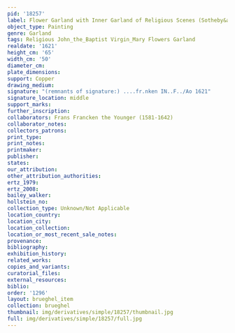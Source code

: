 ```yaml
---
pid: '18257'
label: Flower Garland with Inner Garland of Religious Scenes (Sotheby&apos;s)
object_type: Painting
genre: Garland
tags: Religious John_the_Baptist Virgin_Mary Flowers Garland
realdate: '1621'
height_cm: '65'
width_cm: '50'
diameter_cm: 
plate_dimensions: 
support: Copper
drawing_medium: 
signature: "(remnants of signature:) ....fr.nken IN..F../Ao 1621"
signature_location: middle
support_marks: 
further_inscription: 
collaborators: Frans Francken the Younger (1581-1642)
collaborator_notes: 
collectors_patrons: 
print_type: 
print_notes: 
printmaker: 
publisher: 
states: 
our_attribution: 
other_attribution_authorities: 
ertz_1979: 
ertz_2008: 
bailey_walker: 
hollstein_no: 
collection_type: Unknown/Not Applicable
location_country: 
location_city: 
location_collection: 
location_or_most_recent_sale_notes: 
provenance: 
bibliography: 
exhibition_history: 
related_works: 
copies_and_variants: 
curatorial_files: 
external_resources: 
biblio: 
order: '1296'
layout: brueghel_item
collection: brueghel
thumbnail: img/derivatives/simple/18257/thumbnail.jpg
full: img/derivatives/simple/18257/full.jpg
---
```

